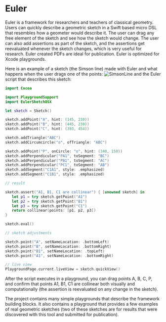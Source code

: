 # Euler

Euler is a framework for researchers and teachers of classical geometry. Users can quickly describe a geometric sketch in a Swift based micro DSL that resembles how a geometer would describe it. The user can drag any free element of the sketch and see how the sketch would change. The user can also add assertions as part of the sketch, and the assertions get reevaluated whenever the sketch changes, which is very useful for research. Euler created PDFs are ideal for publication. Euler is optimized for Xcode playgrounds.

Here is an example of a sketch (the Simson line) made with Euler and what happens when the user drags one of the points:
![SimsonLine](SimsonLine.gif)
and the Euler script that describes this sketch:

```swift
import Cocoa

import PlaygroundSupport
import EulerSketchOSX

let sketch = Sketch()

sketch.addPoint("A", hint: (145, 230))
sketch.addPoint("B", hint: (445, 230))
sketch.addPoint("C", hint: (393, 454))

sketch.addTriangle("ABC")
sketch.addCircumcircle("o", ofTriangle: "ABC")

sketch.addPoint("P", onCircle: "o", hint: (340, 150))
sketch.addPerpendicular("PA1", toSegment: "BC")
sketch.addPerpendicular("PB1", toSegment: "AC")
sketch.addPerpendicular("PC1", toSegment: "AB")
sketch.addSegment("C1A1", style: .emphasized)
sketch.addSegment("C1B1", style: .emphasized)

// result

sketch.assert("A1, B1, C1 are collinear") { [unowned sketch] in
   let p1 = try sketch.getPoint("A1")
   let p2 = try sketch.getPoint("B1")
   let p3 = try sketch.getPoint("C1")
   return collinear(points: [p1, p2, p3])
}

sketch.eval()

// sketch adjustments

sketch.point("A", setNameLocation: .bottomLeft)
sketch.point("B", setNameLocation: .bottomRight)
sketch.point("B1", setNameLocation: .topLeft)
sketch.point("A1", setNameLocation: .bottomRight)

// live view
PlaygroundPage.current.liveView = sketch.quickView()

```

After the script executes in a playground, you can drag points A, B, C, P, and confirm that points A1, B1, C1 are collinear both visually and computationally (the assertion is reevaluated on any change in the sketch).

The project contains many simple playgrounds that describe the framework building blocks. It also contains a playground that provides a few examples of real geometric sketches (two of these sketches are for results that were discovered with this tool and submitted for publication).
